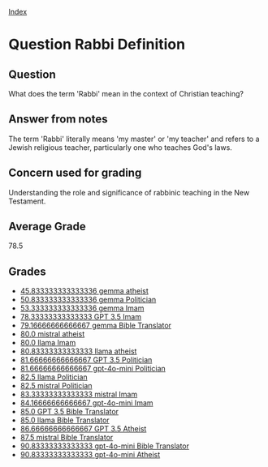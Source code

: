 
[Index](../../index.md)
# Question Rabbi Definition
## Question
What does the term 'Rabbi' mean in the context of Christian teaching?

## Answer from notes
The term 'Rabbi' literally means 'my master' or 'my teacher' and refers to a Jewish religious teacher, particularly one who teaches God's laws.

## Concern used for grading
Understanding the role and significance of rabbinic teaching in the New Testament.

## Average Grade
78.5

## Grades
 * [45.833333333333336 gemma atheist](../answers/gemma_atheist/Rabbi_Definition.md)
 * [50.833333333333336 gemma Politician](../answers/gemma_Politician/Rabbi_Definition.md)
 * [53.333333333333336 gemma Imam](../answers/gemma_Imam/Rabbi_Definition.md)
 * [78.33333333333333 GPT 3.5 Imam](../answers/GPT_3.5_Imam/Rabbi_Definition.md)
 * [79.16666666666667 gemma Bible Translator](../answers/gemma_Bible_Translator/Rabbi_Definition.md)
 * [80.0 mistral atheist](../answers/mistral_atheist/Rabbi_Definition.md)
 * [80.0 llama Imam](../answers/llama_Imam/Rabbi_Definition.md)
 * [80.83333333333333 llama atheist](../answers/llama_atheist/Rabbi_Definition.md)
 * [81.66666666666667 GPT 3.5 Politician](../answers/GPT_3.5_Politician/Rabbi_Definition.md)
 * [81.66666666666667 gpt-4o-mini Politician](../answers/gpt-4o-mini_Politician/Rabbi_Definition.md)
 * [82.5 llama Politician](../answers/llama_Politician/Rabbi_Definition.md)
 * [82.5 mistral Politician](../answers/mistral_Politician/Rabbi_Definition.md)
 * [83.33333333333333 mistral Imam](../answers/mistral_Imam/Rabbi_Definition.md)
 * [84.16666666666667 gpt-4o-mini Imam](../answers/gpt-4o-mini_Imam/Rabbi_Definition.md)
 * [85.0 GPT 3.5 Bible Translator](../answers/GPT_3.5_Bible_Translator/Rabbi_Definition.md)
 * [85.0 llama Bible Translator](../answers/llama_Bible_Translator/Rabbi_Definition.md)
 * [86.66666666666667 GPT 3.5 Atheist](../answers/GPT_3.5_Atheist/Rabbi_Definition.md)
 * [87.5 mistral Bible Translator](../answers/mistral_Bible_Translator/Rabbi_Definition.md)
 * [90.83333333333333 gpt-4o-mini Bible Translator](../answers/gpt-4o-mini_Bible_Translator/Rabbi_Definition.md)
 * [90.83333333333333 gpt-4o-mini Atheist](../answers/gpt-4o-mini_Atheist/Rabbi_Definition.md)
